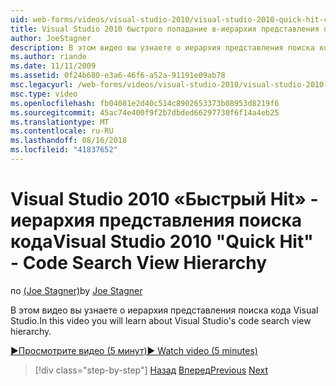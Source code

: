 ```yaml
---
uid: web-forms/videos/visual-studio-2010/visual-studio-2010-quick-hit-code-search-view-hierarchy
title: Visual Studio 2010 быстрого попадание в-иерархия представления поиска кода
author: JoeStagner
description: В этом видео вы узнаете о иерархия представления поиска кода Visual Studio.
ms.author: riande
ms.date: 11/11/2009
ms.assetid: 0f24b680-e3a6-46f6-a52a-91191e09ab78
msc.legacyurl: /web-forms/videos/visual-studio-2010/visual-studio-2010-quick-hit-code-search-view-hierarchy
msc.type: video
ms.openlocfilehash: fb04081e2d40c514c8902653373b08953d8219f6
ms.sourcegitcommit: 45ac74e400f9f2b7dbded66297730f6f14a4eb25
ms.translationtype: MT
ms.contentlocale: ru-RU
ms.lasthandoff: 08/16/2018
ms.locfileid: "41837652"
---
```

<a name="visual-studio-2010-quick-hit---code-search-view-hierarchy"></a><span data-ttu-id="dec1a-103">Visual Studio 2010 «Быстрый Hit» - иерархия представления поиска кода</span><span class="sxs-lookup"><span data-stu-id="dec1a-103">Visual Studio 2010 "Quick Hit" - Code Search View Hierarchy</span></span>
====================
<span data-ttu-id="dec1a-104">по [(Joe Stagner)](https://github.com/JoeStagner)</span><span class="sxs-lookup"><span data-stu-id="dec1a-104">by [Joe Stagner](https://github.com/JoeStagner)</span></span>

<span data-ttu-id="dec1a-105">В этом видео вы узнаете о иерархия представления поиска кода Visual Studio.</span><span class="sxs-lookup"><span data-stu-id="dec1a-105">In this video you will learn about Visual Studio's code search view hierarchy.</span></span>

[<span data-ttu-id="dec1a-106">&#9654;Просмотрите видео (5 минут)</span><span class="sxs-lookup"><span data-stu-id="dec1a-106">&#9654; Watch video (5 minutes)</span></span>](https://channel9.msdn.com/Blogs/ASP-NET-Site-Videos/visual-studio-2010-quick-hit-code-search-view-hierarchy)

> [!div class="step-by-step"]
> <span data-ttu-id="dec1a-107">[Назад](visual-studio-2010-quick-hit-code-optimized-profile.md)
> [Вперед](visual-studio-2010-quick-hit-intellisense-smart-lists.md)</span><span class="sxs-lookup"><span data-stu-id="dec1a-107">[Previous](visual-studio-2010-quick-hit-code-optimized-profile.md)
[Next](visual-studio-2010-quick-hit-intellisense-smart-lists.md)</span></span>
